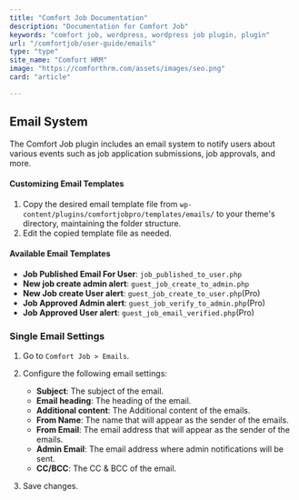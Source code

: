 ```yaml
---
title: "Comfort Job Documentation"
description: "Documentation for Comfort Job"
keywords: "comfort job, wordpress, wordpress job plugin, plugin"
url: "/comfortjob/user-guide/emails"
type: "type"
site_name: "Comfort HRM"
image: "https://comforthrm.com/assets/images/seo.png"
card: "article"

---
```


## Email System

The Comfort Job plugin includes an email system to notify users about various events such as job application submissions, job approvals, and more.

#### Customizing Email Templates

1. Copy the desired email template file from `wp-content/plugins/comfortjobpro/templates/emails/` to your theme's directory, maintaining the folder structure.
2. Edit the copied template file as needed.

#### Available Email Templates

- **Job Published Email For User**: `job_published_to_user.php`
- **New job create admin alert**: `guest_job_create_to_admin.php`
- **New Job create User alert**: `guest_job_create_to_user.php`(Pro)
- **Job Approved Admin alert**: `guest_job_verify_to_admin.php`(Pro)
- **Job Approved User alert**: `guest_job_email_verified.php`(Pro)

### Single Email Settings

1. Go to `Comfort Job > Emails`.
2. Configure the following email settings:

   - **Subject**: The subject of the email.
   - **Email heading**: The heading of the email.
   - **Additional content**: The Additional content of the emails.
   - **From Name**: The name that will appear as the sender of the emails.
   - **From Email**: The email address that will appear as the sender of the emails.
   - **Admin Email**: The email address where admin notifications will be sent.
   - **CC/BCC**: The CC & BCC of the email.

3. Save changes.

